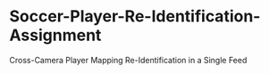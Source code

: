 # Soccer-Player-Re-Identification-Assignment

Cross-Camera Player Mapping
Re-Identification in a Single Feed
